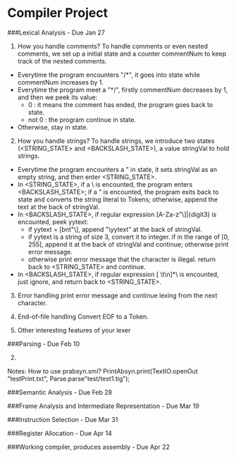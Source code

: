 Compiler Project
=====

###Lexical Analysis - Due Jan 27

1. How you handle comments?
To handle comments or even nested comments, we set up a initial state <INITIAL> and a counter commentNum to keep track of the nested comments. 
- Everytime the program encounters "/*", it goes into <COMMENT> state while commentNum increases by 1.
- Everytime the program meet a "*/", firstly commentNum decreases by 1, and then we peek its value:
	- 0 : it means the comment has ended, the program goes back to <INITIAL> state.
	- not 0 : the program continue in <COMMENT> state.
- Otherwise, stay in <COMMENT> state.

2. How you handle strings?
To handle strings, we introduce two states (<STRING_STATE> and <BACKSLASH_STATE>), a value stringVal to hold strings.
- Everytime the program encounters a " in <INITIAL> state, it sets stringVal as an empty string, and then enter <STRING_STATE>.
- In <STRING_STATE>, if a \ is encounted, the program enters <BACKSLASH_STATE>; if a " is encounted, the program exits back to <INITIAL> state and converts the string literal to Tokens; otherwise, append the text at the back of stringVal.
- In <BACKSLASH_STATE>, if regular expression [A-Za-z\"\\]|{digit3} is encounted, peek yytext:
	- if yytext = [bnt\"\\], append "\yytext" at the back of stringVal.
	- if yytext is a string of size 3, convert it to integer. if in the range of [0, 255], append it at the back of stringVal and continue; otherwise print error message.
	- otherwise print error message that the character is illegal.
return back to <STRING_STATE> and continue.
- In <BACKSLASH_STATE>, if regular expression [ \t\n]*\\ is encounted, just ignore, and return back to <STRING_STATE>.

3. Error handling
print error message and continue lexing from the next character.

4. End-of-file handling
Convert EOF to a Token.

5. Other interesting features of your lexer

###Parsing - Due Feb 10

2. 
Notes:
How to use prabsyn.sml? PrintAbsyn.print(TextIO.openOut "testPrint.txt", Parse.parse"test/test1.tig");

###Semantic Analysis - Due Feb 28


###Frame Analysis and Intermediate Representation - Due Mar 19


###Instruction Selection - Due Mar 31


###Register Allocation - Due Apr 14


###Working compiler, produces assembly - Due Apr 22

